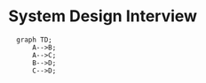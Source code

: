 # System Design Interview

```mermaid
  graph TD;
      A-->B;
      A-->C;
      B-->D;
      C-->D;
```